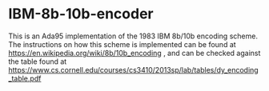 # IBM-8b-10b-encoder

This is an Ada95 implementation of the 1983 IBM 8b/10b encoding scheme. 
The instructions on how this scheme is implemented can be found at https://en.wikipedia.org/wiki/8b/10b_encoding , and can be checked against the table found at https://www.cs.cornell.edu/courses/cs3410/2013sp/lab/tables/dy_encoding_table.pdf
